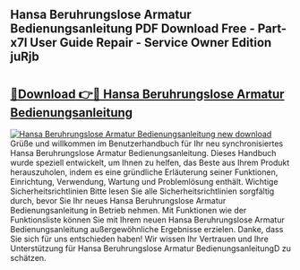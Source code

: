 ## Hansa Beruhrungslose Armatur Bedienungsanleitung PDF Download Free - Part-x7l User Guide Repair - Service Owner Edition juRjb

# <h2><a href="http://df3sa0k.blite.top/?on=Hansa+Beruhrungslose+Armatur+Bedienungsanleitung">🔗Download 👉🔴 Hansa Beruhrungslose Armatur Bedienungsanleitung</a></h2>

[![Hansa Beruhrungslose Armatur Bedienungsanleitung new download](https://i.imgur.com/lujVjoI.png)](http://df3sa0k.blite.top/?on=Hansa+Beruhrungslose+Armatur+Bedienungsanleitung)
Grüße und willkommen im Benutzerhandbuch für Ihr neu synchronisiertes Hansa Beruhrungslose Armatur Bedienungsanleitung. Dieses Handbuch wurde speziell entwickelt, um Ihnen zu helfen, das Beste aus Ihrem Produkt herauszuholen, indem es eine gründliche Erläuterung seiner Funktionen, Einrichtung, Verwendung, Wartung und Problemlösung enthält. Wichtige Sicherheitsrichtlinien Bitte lesen Sie alle Sicherheitsrichtlinien sorgfältig durch, bevor Sie Ihr neues Hansa Beruhrungslose Armatur Bedienungsanleitung in Betrieb nehmen. Mit Funktionen wie der Funktionsliste können Sie mit Ihrem neuen Hansa Beruhrungslose Armatur Bedienungsanleitung außergewöhnliche Ergebnisse erzielen. Danke, dass Sie sich für uns entschieden haben! Wir wissen Ihr Vertrauen und Ihre Unterstützung für Hansa Beruhrungslose Armatur BedienungsanleitungD zu schätzen.
